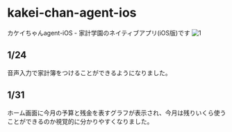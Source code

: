 # kakei-chan-agent-ios
カケイちゃんagent-iOS - 家計学園のネイティブアプリ(iOS版)です
![1](https://user-images.githubusercontent.com/25478176/35639711-6cbe51bc-06fe-11e8-9689-acc2bba25001.png)


## 1/24
音声入力で家計簿をつけることができるようになりました。

## 1/31
ホーム画面に今月の予算と残金を表すグラフが表示され、今月は残りいくら使うことができるのか視覚的に分かりやすくなりました。
